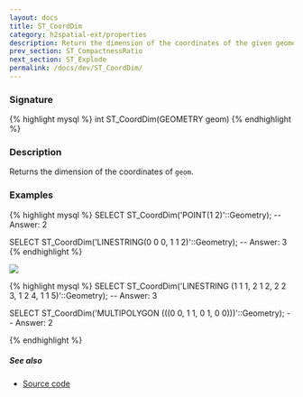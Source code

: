 ```yaml
---
layout: docs
title: ST_CoordDim
category: h2spatial-ext/properties
description: Return the dimension of the coordinates of the given geometry
prev_section: ST_CompactnessRatio
next_section: ST_Explode
permalink: /docs/dev/ST_CoordDim/
---
```

 
### Signature

{% highlight mysql %}
int ST_CoordDim(GEOMETRY geom)
{% endhighlight %}

### Description
Returns the dimension of the coordinates of `geom`.

### Examples

{% highlight mysql %}
SELECT ST_CoordDim('POINT(1 2)'::Geometry);
-- Answer: 2

SELECT ST_CoordDim('LINESTRING(0 0 0, 1 1 2)'::Geometry);
-- Answer: 3
{% endhighlight %}

<img class="displayed" src="../ST_CoordDim.png"/>

{% highlight mysql %}
SELECT ST_CoordDim('LINESTRING (1 1 1, 2 1 2, 2 2 3, 1 2 4, 1 1 5)'::Geometry);
-- Answer: 3

SELECT ST_CoordDim('MULTIPOLYGON (((0 0, 1 1, 0 1, 0 0)))'::Geometry);
-- Answer: 2

{% endhighlight %}

##### See also

* <a href="https://github.com/irstv/H2GIS/blob/master/h2spatial-ext/src/main/java/org/h2gis/h2spatialext/function/spatial/properties/ST_CoordDim.java" target="_blank">Source code</a>
